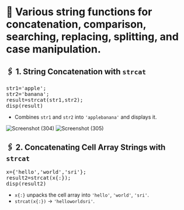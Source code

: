 # 📌 Various string functions for concatenation, comparison, searching, replacing, splitting, and case manipulation.
## 🖇️ 1. String Concatenation with ```strcat```
<pre>str1='apple'; 
str2='banana'; 
result=strcat(str1,str2); 
disp(result)
</pre>
- Combines ```str1``` and ```str2``` into ```'applebanana'``` and displays it.

![Screenshot (304)](https://github.com/user-attachments/assets/e396ec98-7345-43a4-86bd-a66d66702695)
![Screenshot (305)](https://github.com/user-attachments/assets/846ae988-771d-466a-a2e0-d2a7021d6449)

## 🖇️ 2. Concatenating Cell Array Strings with ```strcat```
<pre>x={'hello','world','sri'}; 
result2=strcat(x{:}); 
disp(result2)
</pre>
 - ```x{:}``` unpacks the cell array into ```'hello'```, ```'world'```, ```'sri'```.
 - ```strcat(x{:})``` → ```'helloworldsri'```.
